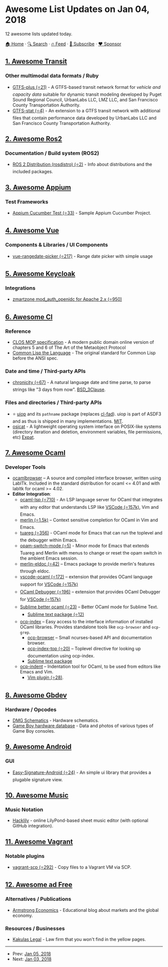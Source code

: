 # Awesome List Updates on Jan 04, 2018

12 awesome lists updated today.

[🏠 Home](/README.md) · [🔍 Search](https://www.trackawesomelist.com/search/) · [🔥 Feed](https://www.trackawesomelist.com/rss.xml) · [📮 Subscribe](https://trackawesomelist.us17.list-manage.com/subscribe?u=d2f0117aa829c83a63ec63c2f&id=36a103854c) · [❤️  Sponsor](https://github.com/sponsors/theowenyoung)



## [1. Awesome Transit](/content/CUTR-at-USF/awesome-transit/README.md)

### Other multimodal data formats / Ruby

*   [GTFS-plus (⭐21)](https://github.com/osplanning-data-standards/GTFS-PLUS) - A GTFS-based transit network format for *vehicle and capacity data* suitable for dynamic transit modeling developed by Puget Sound Regional Council, UrbanLabs LLC, LMZ LLC, and San Francisco County Transportation Authority.
*   [GTFS-stat (⭐4)](https://github.com/osplanning-data-standards/GTFS-STAT) - An extension to a GTFS transit network with additional files that contain performance data developed by UrbanLabs LLC and San Francisco County Transportation Authority.

## [2. Awesome Ros2](/content/fkromer/awesome-ros2/README.md)

### Documentation / Build system (ROS2)

*   [ROS 2 Distribution (rosdistro) (⭐2)](https://github.com/ros2/rosdistro) - Info about distributions and the included packages.

## [3. Awesome Appium](/content/SrinivasanTarget/awesome-appium/README.md)

### Test Frameworks

*   [Appium Cucumber Test (⭐33)](https://github.com/priyankshah217/AppiumCucumberTest) - Sample Appium Cucumber Project.

## [4. Awesome Vue](/content/vuejs/awesome-vue/README.md)

### Components & Libraries / UI Components

*   [vue-rangedate-picker (⭐217)](https://github.com/bliblidotcom/vue-rangedate-picker) - Range date picker with simple usage

## [5. Awesome Keycloak](/content/thomasdarimont/awesome-keycloak/README.md)

### Integrations

*   [zmartzone mod\_auth\_openidc for Apache 2.x (⭐950)](https://github.com/zmartzone/mod_auth_openidc)

## [6. Awesome Cl](/content/CodyReichert/awesome-cl/README.md)

### Reference

*   [CLOS MOP specification](https://clos-mop.hexstreamsoft.com/) - A modern public domain online version of chapters 5 and 6 of The Art of the Metaobject Protocol
*   [Common Lisp the Language](http://www.cs.cmu.edu/Groups/AI/html/cltl/cltl2.html) - The original standard for Common Lisp before the ANSI spec.

### Date and time / Third-party APIs

*   [chronicity (⭐67)](https://github.com/chaitanyagupta/chronicity) - A natural language date and time parse, to parse strings like "3 days from now". [BSD\_3Clause](https://directory.fsf.org/wiki/License:BSD_3Clause).

### Files and directories / Third-party APIs

*   ⭐ [uiop](https://common-lisp.net/project/asdf/uiop.html) and its `pathname` package
    (replaces [cl-fad](http://weitz.de/cl-fad/)). uiop is part of ASDF3
    and as thus is shipped in many implementations. [MIT](https://opensource.org/licenses/MIT).
*   [osicat](https://common-lisp.net/project/osicat/) - A lightweight operating system interface on POSIX-like systems (directory iteration and deletion, environment variables, file permissions, etc) [Expat](https://directory.fsf.org/wiki/License:Expat).

## [7. Awesome Ocaml](/content/ocaml-community/awesome-ocaml/README.md)

### Developer Tools

*   [ocamlbrowser](http://caml.inria.fr/pub/docs/manual-ocaml/browser.html) – A source and compiled interface browser, written using LablTk. Included in the standard distribution for ocaml <= 4.01 and with labltk for ocaml >= 4.02.
*   **Editor Integration**:
    *   [ocaml-lsp (⭐710)](https://github.com/ocaml/ocaml-lsp) - An LSP language server for OCaml that integrates with any editor that understands LSP like [VSCode (⭐157k)](https://github.com/microsoft/vscode), Vim and Emacs.
    *   [merlin (⭐1.5k)](https://github.com/ocaml/merlin) – Context sensitive completion for OCaml in Vim and Emacs.
    *   [tuareg (⭐356)](https://github.com/ocaml/tuareg) - OCaml mode for Emacs that can run the toplevel and the debugger within Emacs.
    *   [opam-switch-mode (⭐5)](https://github.com/ProofGeneral/opam-switch-mode) - Minor mode for Emacs that extends Tuareg and Merlin with menus to change or reset the opam switch in the ambient Emacs session.
    *   [merlin-eldoc (⭐42)](https://github.com/Khady/merlin-eldoc) – Emacs package to provide merlin's features through eldoc.
    *   [vscode-ocaml (⭐172)](https://github.com/hackwaly/vscode-ocaml) – extension that provides OCaml language support for [VSCode (⭐157k)](https://github.com/microsoft/vscode)
    *   [OCaml Debugger (⭐196)](https://github.com/hackwaly/ocamlearlybird) – extension that provides OCaml Debugger for [VSCode (⭐157k)](https://github.com/microsoft/vscode)
    *   [Sublime better ocaml (⭐23)](https://github.com/whitequark/sublime-better-ocaml) – Better OCaml mode for Sublime Text.
        *   [Sublime text package (⭐12)](https://github.com/def-lkb/sublime-text-merlin)
    *   [ocp-index](http://www.typerex.org/ocp-index.html) – Easy access to the interface information of installed OCaml libraries. Provides standalone tools like `ocp-browser` and `ocp-grep`.
        *   [ocp-browser](http://www.typerex.org/ocp-index.html#ocp-browser) – Small ncurses-based API and documentation browser.
        *   [ocp-index-top (⭐20)](https://github.com/reynir/ocp-index-top) – Toplevel directive for looking up documentation using ocp-index.
        *   [Sublime text package](https://sublime.wbond.net/packages/OCaml%20Autocompletion)
    *   [ocp-indent](http://www.typerex.org/ocp-indent.html) – Indentation tool for OCaml, to be used from editors like Emacs and Vim.
        *   [Vim plugin (⭐28)](https://github.com/def-lkb/ocp-indent-vim).

## [8. Awesome Gbdev](/content/gbdev/awesome-gbdev/README.md)

### Hardware / Opcodes

*   [DMG Schematics](http://gbdev.gg8.se/wiki/articles/DMG_Schematics) - Hardware schematics.
*   [Game Boy hardware database](https://gbhwdb.gekkio.fi/) - Data and photos of various types of Game Boy consoles.

## [9. Awesome Android](/content/JStumpp/awesome-android/README.md)

### GUI

*   [Easy-Signature-Android (⭐24)](https://github.com/smalam119/Easy-Signature-Android) - An simple ui library that provides a plugable signature view.

## [10. Awesome Music](/content/ciconia/awesome-music/README.md)

### Music Notation

*   [Hacklily](https://www.hacklily.org) - online LilyPond-based sheet music editor (with optional GitHub integration).

## [11. Awesome Vagrant](/content/iJackUA/awesome-vagrant/README.md)

### Notable plugins

*   [vagrant-scp (⭐292)](https://github.com/invernizzi/vagrant-scp) - Copy files to a Vagrant VM via SCP.

## [12. Awesome ad Free](/content/johnjago/awesome-ad-free/README.md)

### Alternatives / Publications

*   [Armstrong Economics](https://www.armstrongeconomics.com/uncategorized/no-advertising/) - Educational blog about markets and the global economy.

### Resources / Businesses

*   [Kakulas Legal](https://www.kakulas.com.au/who-we-are/no-advertising/) - Law firm that you won't find in the yellow pages.

---

- Prev: [Jan 05, 2018](/content/2018/01/05/README.md)
- Next: [Jan 03, 2018](/content/2018/01/03/README.md)